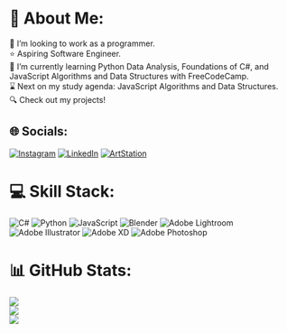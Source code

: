 # 👋 About Me:
💼 I’m looking to work as a programmer.<br>⭐ Aspiring Software Engineer.<br>🌱 I’m currently learning Python Data Analysis, Foundations of C#, and JavaScript Algorithms and Data Structures with FreeCodeCamp.<br>⌛ Next on my study agenda: JavaScript Algorithms and Data Structures.<br>🔍 Check out my projects!


## 🌐 Socials:
[![Instagram](https://img.shields.io/badge/Instagram-%23E4405F.svg?logo=Instagram&logoColor=white)](https://instagram.com/anrph) [![LinkedIn](https://img.shields.io/badge/LinkedIn-%230077B5.svg?logo=linkedin&logoColor=white)](https://linkedin.com/in/alejandronromeo) [![ArtStation](https://img.shields.io/badge/%D1%A6%20artstation-purple
)](https://www.artstation.com/anrx)

# 💻 Skill Stack:
![C#](https://img.shields.io/badge/c%23-%23239120.svg?style=for-the-badge&logo=csharp&logoColor=white) ![Python](https://img.shields.io/badge/python-3670A0?style=for-the-badge&logo=python&logoColor=ffdd54) ![JavaScript](https://img.shields.io/badge/javascript-%23323330.svg?style=for-the-badge&logo=javascript&logoColor=%23F7DF1E) ![Blender](https://img.shields.io/badge/blender-%23F5792A.svg?style=for-the-badge&logo=blender&logoColor=white) ![Adobe Lightroom](https://img.shields.io/badge/Adobe%20Lightroom-31A8FF.svg?style=for-the-badge&logo=Adobe%20Lightroom&logoColor=white) ![Adobe Illustrator](https://img.shields.io/badge/adobe%20illustrator-%23FF9A00.svg?style=for-the-badge&logo=adobe%20illustrator&logoColor=white) ![Adobe XD](https://img.shields.io/badge/Adobe%20XD-470137?style=for-the-badge&logo=Adobe%20XD&logoColor=#FF61F6) ![Adobe Photoshop](https://img.shields.io/badge/adobe%20photoshop-%2331A8FF.svg?style=for-the-badge&logo=adobe%20photoshop&logoColor=white)

# 📊 GitHub Stats:
![](https://github-readme-stats.vercel.app/api?username=anrph&theme=slateorange&hide_border=true&include_all_commits=false&count_private=false)<br/>
![](https://github-readme-streak-stats.herokuapp.com/?user=anrph&theme=slateorange&hide_border=true)<br/>
![](https://github-readme-stats.vercel.app/api/top-langs/?username=anrph&theme=slateorange&hide_border=true&include_all_commits=false&count_private=false&layout=compact)
